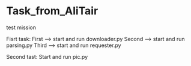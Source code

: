 # Task_from_AliTair
test mission

Fisrt task:
First --> start and run downloader.py
Second --> start and run parsing.py
Third --> start and run requester.py

Second tast:
Start and run pic.py
